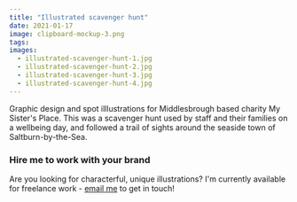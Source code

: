 ```yaml
---
title: "Illustrated scavenger hunt"
date: 2021-01-17
image: clipboard-mockup-3.png
tags:
images:
  - illustrated-scavenger-hunt-1.jpg
  - illustrated-scavenger-hunt-2.jpg
  - illustrated-scavenger-hunt-3.jpg
  - illustrated-scavenger-hunt-4.jpg
---
```


Graphic design and spot illlustrations for Middlesbrough based charity My Sister's Place. This was a scavenger hunt used by staff and their families on a wellbeing day, and followed a trail of sights around the seaside town of Saltburn-by-the-Sea.

### Hire me to work with your brand
Are you looking for characterful, unique illustrations? I'm currently available for freelance work - [email me](mailto:vicky@vickyhughes.co.uk) to get in touch!
